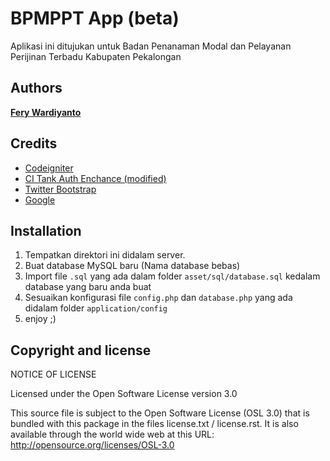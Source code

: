 # BPMPPT App (beta)

Aplikasi ini ditujukan untuk Badan Penanaman Modal dan Pelayanan Perijinan Terbadu Kabupaten Pekalongan

## Authors

**[Fery Wardiyanto](http://github.com/feryardiant)**

## Credits

+ [Codeigniter](http://ellislab.com/codeigniter)
+ [CI Tank Auth Enchance (modified)](http://github.com/TankAuth/Tank-Auth/tree/enchance)
+ [Twitter Bootstrap](http:getbootstrap.com)
+ [Google](http://google.com/)

## Installation

1. Tempatkan direktori ini didalam server.
1. Buat database MySQL baru (Nama database bebas)
1. Import file `.sql` yang ada dalam folder `asset/sql/database.sql` kedalam database yang baru anda buat
1. Sesuaikan konfigurasi file `config.php` dan `database.php` yang ada didalam folder `application/config`
1. enjoy ;)

## Copyright and license

NOTICE OF LICENSE

Licensed under the Open Software License version 3.0

This source file is subject to the Open Software License (OSL 3.0) that is
bundled with this package in the files license.txt / license.rst.  It is
also available through the world wide web at this URL:
http://opensource.org/licenses/OSL-3.0
